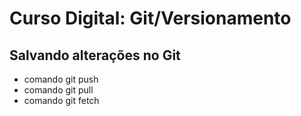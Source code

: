 ﻿# Curso Digital: Git/Versionamento

## Salvando alterações no Git

* comando git push
* comando git pull
* comando git fetch
